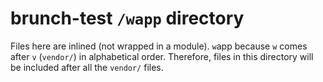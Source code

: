 # brunch-test `/wapp` directory

Files here are inlined (not wrapped in a module).  `w`app because `w`
comes after `v` (`vendor/`) in alphabetical order.  Therefore, files in
this directory will be included after all the `vendor/` files.
